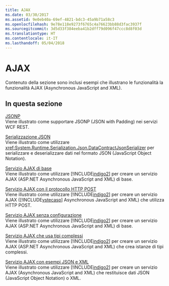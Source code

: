 ```yaml
---
title: AJAX
ms.date: 03/30/2017
ms.assetid: 9e0eb40a-69ef-4821-bdc3-45a9b71a58c3
ms.openlocfilehash: 9e78e118e9273f6765c4a76623bb88d3fac3937f
ms.sourcegitcommit: 3d5d33f384eeba41b2dff79d096f47ccc8d8f03d
ms.translationtype: HT
ms.contentlocale: it-IT
ms.lasthandoff: 05/04/2018
---
```

# <a name="ajax"></a>AJAX
Contenuto della sezione sono inclusi esempi che illustrano le funzionalità la funzionalità AJAX (Asynchronous JavaScript and XML).  
  
## <a name="in-this-section"></a>In questa sezione  
 [JSONP](../../../../docs/framework/wcf/samples/jsonp.md)  
 Viene illustrato come supportare JSONP (JSON with Padding) nei servizi WCF REST.  
  
 [Serializzazione JSON](../../../../docs/framework/wcf/samples/json-serialization.md)  
 Viene illustrato come utilizzare <xref:System.Runtime.Serialization.Json.DataContractJsonSerializer> per serializzare e deserializzare dati nel formato JSON (JavaScript Object Notation).  
  
 [Servizio AJAX di base](../../../../docs/framework/wcf/samples/basic-ajax-service.md)  
 Viene illustrato come utilizzare [!INCLUDE[indigo2](../../../../includes/indigo2-md.md)] per creare un servizio AJAX (ASP.NET Asynchronous JavaScript and XML) di base.  
  
 [Servizio AJAX con il protocollo HTTP POST](../../../../docs/framework/wcf/samples/ajax-service-using-http-post.md)  
 Viene illustrato come utilizzare [!INCLUDE[indigo2](../../../../includes/indigo2-md.md)] per creare un servizio AJAX ([!INCLUDE[vstecasp](../../../../includes/vstecasp-md.md)] Asynchronous JavaScript and XML) che utilizza HTTP POST.  
  
 [Servizio AJAX senza configurazione](../../../../docs/framework/wcf/samples/ajax-service-without-configuration.md)  
 Viene illustrato come utilizzare [!INCLUDE[indigo2](../../../../includes/indigo2-md.md)] per creare un servizio AJAX (ASP.NET Asynchronous JavaScript and XML) di base.  
  
 [Servizio AJAX che usa tipi complessi](../../../../docs/framework/wcf/samples/ajax-service-using-complex-types-sample.md)  
 Viene illustrato come utilizzare [!INCLUDE[indigo2](../../../../includes/indigo2-md.md)] per creare un servizio AJAX (ASP.NET Asynchronous JavaScript and XML) che crea istanze di tipi complessi.  
  
 [Servizio AJAX con esempi JSON e XML](../../../../docs/framework/wcf/samples/ajax-service-with-json-and-xml-sample.md)  
 Viene illustrato come utilizzare [!INCLUDE[indigo2](../../../../includes/indigo2-md.md)] per creare un servizio AJAX (Asynchronous JavaScript and XML) che restituisce dati JSON (JavaScript Object Notation) o XML.
